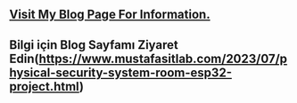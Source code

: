 ## [Visit My Blog Page For Information.](https://www.mustafasitlab.com/2023/07/physical-security-system-room-esp32-project.html)
## Bilgi için Blog Sayfamı Ziyaret Edin(https://www.mustafasitlab.com/2023/07/physical-security-system-room-esp32-project.html)
